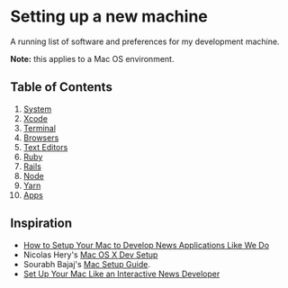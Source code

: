 # Setting up a new machine

A running list of software and preferences for my development machine.

**Note:** this applies to a Mac OS environment.

## Table of Contents

1. [System](System/README.md)
2. [Xcode](Xcode/README.md)
3. [Terminal](Terminal/README.md)
4. [Browsers](Browsers/README.md)
5. [Text Editors](TextEditors/README.md)
6. [Ruby](Ruby/README.md)
7. [Rails](Rails/README.md)
8. [Node](Node/README.md)
9. [Yarn](Yarn/README.md)
10. [Apps](Apps/README.md)

## Inspiration

* [How to Setup Your Mac to Develop News Applications Like We Do](http://blog.apps.npr.org/2013/06/06/how-to-setup-a-developers-environment.html)
* Nicolas Hery's [Mac OS X Dev Setup](https://github.com/nicolashery/mac-dev-setup)
* Sourabh Bajaj's [Mac Setup Guide](https://github.com/sb2nov/mac-setup).
* [Set Up Your Mac Like an Interactive News Developer](https://open.nytimes.com/set-up-your-mac-like-an-interactive-news-developer-bb8d2c4097e5)
